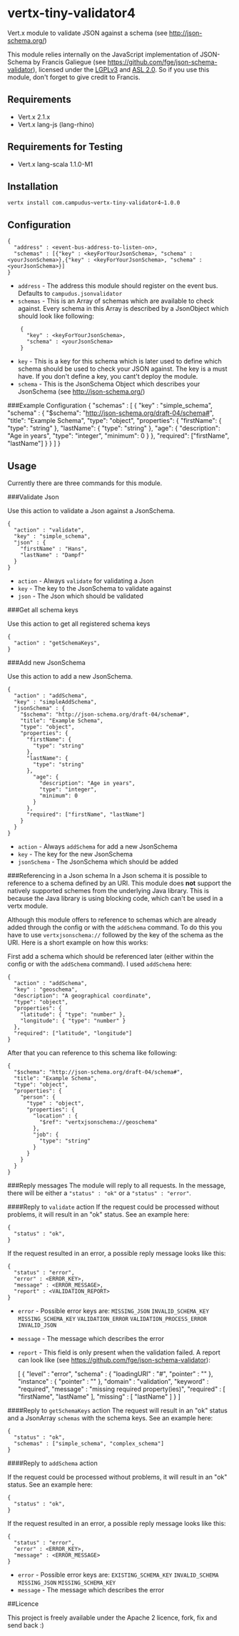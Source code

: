 # vertx-tiny-validator4

Vert.x module to validate JSON against a schema (see http://json-schema.org/)

This module relies internally on the JavaScript implementation of JSON-Schema by Francis Galiegue (see https://github.com/fge/json-schema-validator),
licensed under the [LGPLv3](https://github.com/fge/json-schema-validator/blob/master/LICENSE) and [ASL 2.0](https://github.com/fge/json-schema-validator/blob/master/LICENSE). So if you use this module, don't forget to give credit to Francis.

## Requirements
* Vert.x 2.1.x
* Vert.x lang-js (lang-rhino)

## Requirements for Testing
* Vert.x lang-scala 1.1.0-M1

## Installation
`vertx install com.campudus~vertx-tiny-validator4~1.0.0`

## Configuration

    {
      "address" : <event-bus-address-to-listen-on>,
      "schemas" : [{"key" : <keyForYourJsonSchema>, "schema" : <yourJsonSchema>},{"key" : <keyForYourJsonSchema>, "schema" : <yourJsonSchema>}]
    }

* `address` - The address this module should register on the event bus. Defaults to `campudus.jsonvalidator`
* `schemas` - This is an Array of schemas which are available to check against. Every schema in this Array is described by a JsonObject which should look like following:

```
    {
      "key" : <keyForYourJsonSchema>,
      "schema" : <yourJsonSchema>
    }
```

* `key` - This is a key for this schema which is later used to define which schema should be used to check your JSON against. The key is a must have. If you don't define a key, you cant't deploy the module.
* `schema` - This is the JsonSchema Object which describes your JsonSchema (see http://json-schema.org/)

###Example Configuration
    {
      "schemas" : [
        {
          "key" : "simple_schema",
          "schema" : {
            "$schema": "http://json-schema.org/draft-04/schema#",
            "title": "Example Schema",
            "type": "object",
            "properties": {
              "firstName": {
                "type": "string"
              },
              "lastName": {
                "type": "string"
              },
              "age": {
                "description": "Age in years",
                "type": "integer",
                "minimum": 0
              }
            },
            "required": ["firstName", "lastName"]
          }
        }
      ]
    }

## Usage
Currently there are three commands for this module.

###Validate Json

Use this action to validate a Json against a JsonSchema.

    {
      "action" : "validate",
      "key" : "simple_schema",
      "json" : {
        "firstName" : "Hans",
        "lastName" : "Dampf"
      }
    }

* `action` - Always `validate` for validating a Json
* `key` - The key to the JsonSchema to validate against
* `json` - The Json which should be validated

###Get all schema keys

Use this action to get all registered schema keys

    {
      "action" : "getSchemaKeys",
    }

###Add new JsonSchema

Use this action to add a new JsonSchema.

    {
      "action" : "addSchema",
      "key" : "simpleAddSchema",
      "jsonSchema" : {
        "$schema": "http://json-schema.org/draft-04/schema#",
        "title": "Example Schema",
        "type": "object",
        "properties": {
          "firstName": {
            "type": "string"
          },
          "lastName": {
            "type": "string"
          },
            "age": {
              "description": "Age in years",
              "type": "integer",
              "minimum": 0
            }
          },
          "required": ["firstName", "lastName"]
        }
      }
    }
    
* `action` - Always `addSchema` for add a new JsonSchema
* `key` - The key for the new JsonSchema
* `jsonSchema` - The JsonSchema which should be added

###Referencing in a Json schema
In a Json schema it is possible to reference to a schema defined by an URI. This module does **not** support the natively supported schemes from the underlying Java library.
This is because the Java library is using blocking code, which can't be used in a vertx module.

Although this module offers to reference to schemas which are already added through the config or with the `addSchema` command.
To do this you have to use `vertxjsonschema://` followed by the key of the schema as the URI. Here is a short example on how this works:

First add a schema which should be referenced later (either within the config or with the `addSchema` command). I used `addSchema` here:

    {
      "action" : "addSchema",
      "key" : "geoschema",
      "description": "A geographical coordinate",
      "type": "object",
      "properties": {
        "latitude": { "type": "number" },
        "longitude": { "type": "number" }
      },
      "required": ["latitude", "longitude"]
    }
    
After that you can reference to this schema like following:

    {
      "$schema": "http://json-schema.org/draft-04/schema#",
      "title": "Example Schema",
      "type": "object",
      "properties": {
        "person": {
          "type" : "object",
          "properties": {
            "location" : {
              "$ref": "vertxjsonschema://geoschema"
            },
            "job": {
              "type": "string"
            }
          }
        }
      }
    }

###Reply messages
The module will reply to all requests.  In the message, there will be either a `"status" : "ok"` or a `"status" : "error"`.

####Reply to `validate` action
If the request could be processed without problems, it will result in an "ok" status. See an example here:

    {
      "status" : "ok",
    }

If the request resulted in an error, a possible reply message looks like this:

    {
      "status" : "error",
      "error" : <ERROR_KEY>,
      "message" : <ERROR_MESSAGE>,
      "report" : <VALIDATION_REPORT>
    }

* `error` - Possible error keys are: `MISSING_JSON` `INVALID_SCHEMA_KEY` `MISSING_SCHEMA_KEY` `VALIDATION_ERROR` `VALIDATION_PROCESS_ERROR` `INVALID_JSON`
* `message` - The message which describes the error
* `report` - This field is only present when the validation failed. A report can look like (see https://github.com/fge/json-schema-validator):


    [ {
      "level" : "error",
      "schema" : {
        "loadingURI" : "#",
        "pointer" : ""
      },
      "instance" : {
        "pointer" : ""
      },
      "domain" : "validation",
      "keyword" : "required",
      "message" : "missing required property(ies)",
      "required" : [ "firstName", "lastName" ],
      "missing" : [ "lastName" ]
    } ]


####Reply to `getSchemaKeys` action
The request will result in an "ok" status and a JsonArray `schemas` with the schema keys. See an example here:

    {
      "status" : "ok",
      "schemas" : ["simple_schema", "complex_schema"]
    }

####Reply to `addSchema` action

If the request could be processed without problems, it will result in an "ok" status. See an example here:

    {
      "status" : "ok",
    }

If the request resulted in an error, a possible reply message looks like this:

    {
      "status" : "error",
      "error" : <ERROR_KEY>,
      "message" : <ERROR_MESSAGE>
    }

* `error` - Possible error keys are: `EXISTING_SCHEMA_KEY` `INVALID_SCHEMA` `MISSING_JSON` `MISSING_SCHEMA_KEY`
* `message` - The message which describes the error

##Licence

This project is freely available under the Apache 2 licence, fork, fix and send back :)